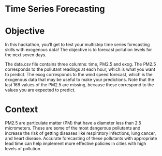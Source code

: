 # Time Series Forecasting

# Objective

In this hackathon, you’ll get to test your multistep time series forecasting skills with exogenous data! The objective is to forecast pollution levels for the next seven days.

The data.csv file contains three columns: time, PM2.5 and exog. The PM2.5 corresponds to the pollutant readings at each hour, which is what you want to predict. The exog corresponds to the wind speed forecast, which is the exogenous data that may be useful to make your predictions. Note that the last 168 values of the PM2.5 are missing, because these correspond to the values you are expected to predict.

# Context

PM2.5 are particulate matter (PM) that have a diameter less than 2.5 micrometers. These are some of the most dangerous pollutants and increase the risk of getting diseases like respiratory infections, lung cancer, and heart disease. Accurate forecasting of these pollutants with appropriate lead time can help implement more effective policies in cities with high levels of pollution.
